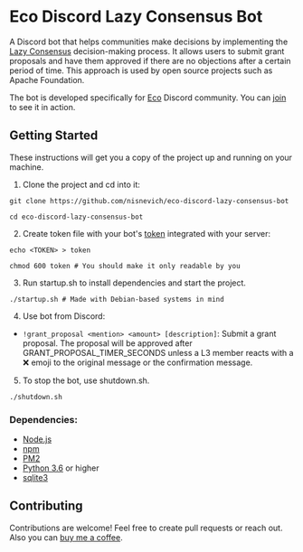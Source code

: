 # Eco Discord Lazy Consensus Bot

A Discord bot that helps communities make decisions by implementing the [Lazy Consensus](https://community.apache.org/committers/lazyConsensus.html) decision-making process. It allows users to submit grant proposals and have them approved if there are no objections after a certain period of time. This approach is used by open source projects such as Apache Foundation. 

The bot is developed specifically for [Eco](https://eco.org/) Discord community. You can [join](http://discord.eco.org/) to see it in action.

## Getting Started
These instructions will get you a copy of the project up and running on your machine.

1. Clone the project and cd into it:
```
git clone https://github.com/nisnevich/eco-discord-lazy-consensus-bot

cd eco-discord-lazy-consensus-bot
```

2. Create token file with your bot's [token](https://discord.com/developers/applications) integrated with your server:

```
echo <TOKEN> > token

chmod 600 token # You should make it only readable by you
```

3. Run startup.sh to install dependencies and start the project.
```
./startup.sh # Made with Debian-based systems in mind
```

4. Use bot from Discord:
- `!grant_proposal <mention> <amount> [description]`: Submit a grant proposal. The proposal will be approved after GRANT_PROPOSAL_TIMER_SECONDS unless a L3 member reacts with a :x: emoji to the original message or the confirmation message.

5. To stop the bot, use shutdown.sh.
```
./shutdown.sh
```

### Dependencies:
- [Node.js](https://nodejs.org)
- [npm](https://www.npmjs.com)
- [PM2](https://pm2.io)
- [Python 3.6](https://www.python.org/downloads/release/python-360/) or higher
- [sqlite3](https://www.sqlite.org)

## Contributing
Contributions are welcome! Feel free to create pull requests or reach out. Also you can [buy me a coffee](https://www.buymeacoffee.com/a.nisnevich).
